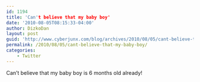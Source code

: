 ```yaml
---
id: 1194
title: 'Can't believe that my baby boy'
date: '2010-08-05T08:15:33-04:00'
author: DizkoDan
layout: post
guid: 'http://www.cyberjunx.com/blog/archives/2010/08/05/cant-believe-that-my-baby-boy/'
permalink: /2010/08/05/cant-believe-that-my-baby-boy/
categories:
    - Twitter
---
```


Can’t believe that my baby boy is 6 months old already!